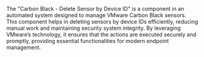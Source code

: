 The "Carbon Black - Delete Sensor by Device ID" is a component in an automated system designed to manage VMware Carbon Black sensors. This component helps in deleting sensors by device IDs efficiently, reducing manual work and maintaining security system integrity. By leveraging VMware’s technology, it ensures that the actions are executed securely and promptly, providing essential functionalities for modern endpoint management.
